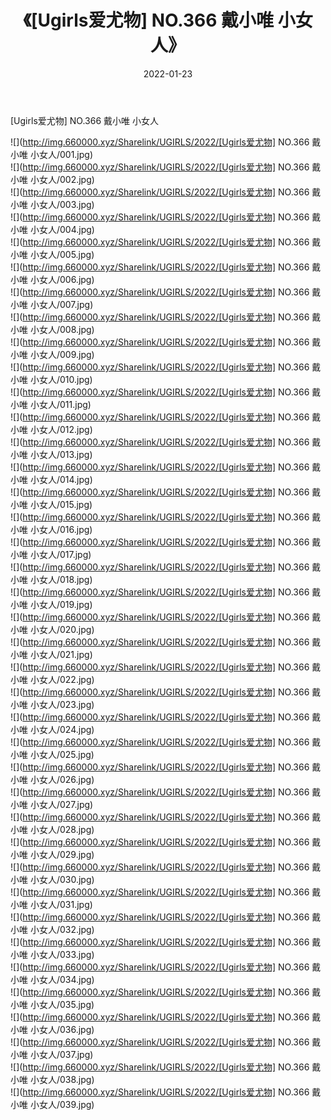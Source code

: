 ﻿---
layout: post
title:  《[Ugirls爱尤物] NO.366 戴小唯 小女人》
date:   2022-01-23
img: http://img.660000.xyz/Sharelink/UGIRLS/2022/[Ugirls爱尤物] NO.366 戴小唯 小女人/000.jpg
categories: [美女, 清纯, 唯美]
---

[Ugirls爱尤物] NO.366 戴小唯 小女人

 ![](http://img.660000.xyz/Sharelink/UGIRLS/2022/[Ugirls爱尤物] NO.366 戴小唯 小女人/001.jpg) <br>![](http://img.660000.xyz/Sharelink/UGIRLS/2022/[Ugirls爱尤物] NO.366 戴小唯 小女人/002.jpg) <br>![](http://img.660000.xyz/Sharelink/UGIRLS/2022/[Ugirls爱尤物] NO.366 戴小唯 小女人/003.jpg) <br>![](http://img.660000.xyz/Sharelink/UGIRLS/2022/[Ugirls爱尤物] NO.366 戴小唯 小女人/004.jpg) <br>![](http://img.660000.xyz/Sharelink/UGIRLS/2022/[Ugirls爱尤物] NO.366 戴小唯 小女人/005.jpg) <br>![](http://img.660000.xyz/Sharelink/UGIRLS/2022/[Ugirls爱尤物] NO.366 戴小唯 小女人/006.jpg) <br>![](http://img.660000.xyz/Sharelink/UGIRLS/2022/[Ugirls爱尤物] NO.366 戴小唯 小女人/007.jpg) <br>![](http://img.660000.xyz/Sharelink/UGIRLS/2022/[Ugirls爱尤物] NO.366 戴小唯 小女人/008.jpg) <br>![](http://img.660000.xyz/Sharelink/UGIRLS/2022/[Ugirls爱尤物] NO.366 戴小唯 小女人/009.jpg) <br>![](http://img.660000.xyz/Sharelink/UGIRLS/2022/[Ugirls爱尤物] NO.366 戴小唯 小女人/010.jpg) <br>![](http://img.660000.xyz/Sharelink/UGIRLS/2022/[Ugirls爱尤物] NO.366 戴小唯 小女人/011.jpg) <br>![](http://img.660000.xyz/Sharelink/UGIRLS/2022/[Ugirls爱尤物] NO.366 戴小唯 小女人/012.jpg) <br>![](http://img.660000.xyz/Sharelink/UGIRLS/2022/[Ugirls爱尤物] NO.366 戴小唯 小女人/013.jpg) <br>![](http://img.660000.xyz/Sharelink/UGIRLS/2022/[Ugirls爱尤物] NO.366 戴小唯 小女人/014.jpg) <br>![](http://img.660000.xyz/Sharelink/UGIRLS/2022/[Ugirls爱尤物] NO.366 戴小唯 小女人/015.jpg) <br>![](http://img.660000.xyz/Sharelink/UGIRLS/2022/[Ugirls爱尤物] NO.366 戴小唯 小女人/016.jpg) <br>![](http://img.660000.xyz/Sharelink/UGIRLS/2022/[Ugirls爱尤物] NO.366 戴小唯 小女人/017.jpg) <br>![](http://img.660000.xyz/Sharelink/UGIRLS/2022/[Ugirls爱尤物] NO.366 戴小唯 小女人/018.jpg) <br>![](http://img.660000.xyz/Sharelink/UGIRLS/2022/[Ugirls爱尤物] NO.366 戴小唯 小女人/019.jpg) <br>![](http://img.660000.xyz/Sharelink/UGIRLS/2022/[Ugirls爱尤物] NO.366 戴小唯 小女人/020.jpg) <br>![](http://img.660000.xyz/Sharelink/UGIRLS/2022/[Ugirls爱尤物] NO.366 戴小唯 小女人/021.jpg) <br>![](http://img.660000.xyz/Sharelink/UGIRLS/2022/[Ugirls爱尤物] NO.366 戴小唯 小女人/022.jpg) <br>![](http://img.660000.xyz/Sharelink/UGIRLS/2022/[Ugirls爱尤物] NO.366 戴小唯 小女人/023.jpg) <br>![](http://img.660000.xyz/Sharelink/UGIRLS/2022/[Ugirls爱尤物] NO.366 戴小唯 小女人/024.jpg) <br>![](http://img.660000.xyz/Sharelink/UGIRLS/2022/[Ugirls爱尤物] NO.366 戴小唯 小女人/025.jpg) <br>![](http://img.660000.xyz/Sharelink/UGIRLS/2022/[Ugirls爱尤物] NO.366 戴小唯 小女人/026.jpg) <br>![](http://img.660000.xyz/Sharelink/UGIRLS/2022/[Ugirls爱尤物] NO.366 戴小唯 小女人/027.jpg) <br>![](http://img.660000.xyz/Sharelink/UGIRLS/2022/[Ugirls爱尤物] NO.366 戴小唯 小女人/028.jpg) <br>![](http://img.660000.xyz/Sharelink/UGIRLS/2022/[Ugirls爱尤物] NO.366 戴小唯 小女人/029.jpg) <br>![](http://img.660000.xyz/Sharelink/UGIRLS/2022/[Ugirls爱尤物] NO.366 戴小唯 小女人/030.jpg) <br>![](http://img.660000.xyz/Sharelink/UGIRLS/2022/[Ugirls爱尤物] NO.366 戴小唯 小女人/031.jpg) <br>![](http://img.660000.xyz/Sharelink/UGIRLS/2022/[Ugirls爱尤物] NO.366 戴小唯 小女人/032.jpg) <br>![](http://img.660000.xyz/Sharelink/UGIRLS/2022/[Ugirls爱尤物] NO.366 戴小唯 小女人/033.jpg) <br>![](http://img.660000.xyz/Sharelink/UGIRLS/2022/[Ugirls爱尤物] NO.366 戴小唯 小女人/034.jpg) <br>![](http://img.660000.xyz/Sharelink/UGIRLS/2022/[Ugirls爱尤物] NO.366 戴小唯 小女人/035.jpg) <br>![](http://img.660000.xyz/Sharelink/UGIRLS/2022/[Ugirls爱尤物] NO.366 戴小唯 小女人/036.jpg) <br>![](http://img.660000.xyz/Sharelink/UGIRLS/2022/[Ugirls爱尤物] NO.366 戴小唯 小女人/037.jpg) <br>![](http://img.660000.xyz/Sharelink/UGIRLS/2022/[Ugirls爱尤物] NO.366 戴小唯 小女人/038.jpg) <br>![](http://img.660000.xyz/Sharelink/UGIRLS/2022/[Ugirls爱尤物] NO.366 戴小唯 小女人/039.jpg) <br>